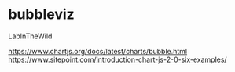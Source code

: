 # bubbleviz
LabInTheWild

https://www.chartjs.org/docs/latest/charts/bubble.html
https://www.sitepoint.com/introduction-chart-js-2-0-six-examples/
